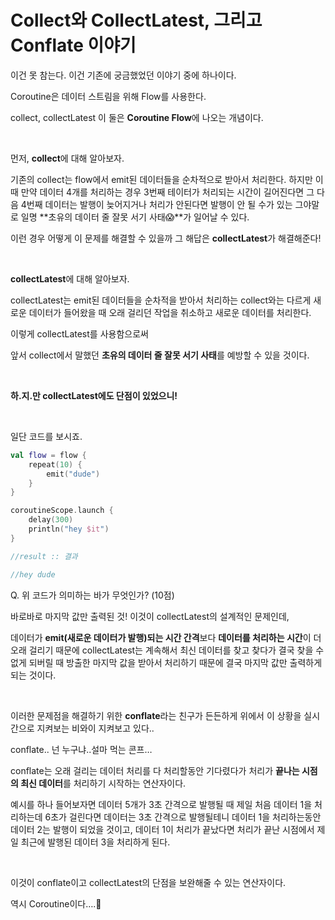# Collect와 CollectLatest, 그리고 Conflate 이야기

이건 못 참는다. 이건 기존에 궁금했었던 이야기 중에 하나이다.

Coroutine은 데이터 스트림을 위해 Flow를 사용한다.

collect, collectLatest 이 둘은 **Coroutine Flow**에 나오는 개념이다.

<br/>

먼저, **collect**에 대해 알아보자.

기존의 collect는 flow에서 emit된 데이터들을 순차적으로 받아서 처리한다. 하지만 이 때 만약 데이터 4개를 처리하는 경우 3번째 테이터가 처리되는 시간이 길어진다면 그 다음 4번째 데이터는 발행이 늦어지거나 처리가 안된다면 발행이 안 될 수가 있는 그야말로 일명 **초유의 데이터 줄 잘못 서기 사태😱**가 일어날 수 있다.

이런 경우 어떻게 이 문제를 해결할 수 있을까 그 해답은 **collectLatest**가 해결해준다!

<br/>

**collectLatest**에 대해 알아보자.

collectLatest는 emit된 데이터들을 순차적을 받아서 처리하는 collect와는 다르게 새로운 데이터가 들어왔을 때 오래 걸리던 작업을 취소하고 새로운 데이터를 처리한다.

이렇게 collectLatest를 사용함으로써

앞서 collect에서 말했던 **초유의 데이터 줄 잘못 서기 사태**를 예방할 수 있을 것이다.

<br/>

**하.지.만 collectLatest에도 단점이 있었으니!**

<br/>

일단 코드를 보시죠.

```kotlin
val flow = flow {
	repeat(10) {
		emit("dude")
	}
}

coroutineScope.launch {
	delay(300)
	println("hey $it")
}

//result :: 결과 

//hey dude
```

Q. 위 코드가 의미하는 바가 무엇인가? (10점)

바로바로 마지막 값만 출력된 것! 이것이 collectLatest의 설계적인 문제인데,

데이터가 **emit(새로운 데이터가 발행)되는 시간 간격**보다 **데이터를 처리하는 시간**이 더 오래 걸리기 때문에 collectLatest는 계속해서 최신 데이터를 찾고 찾다가 결국 찾을 수 없게 되버릴 때 방출한 마지막 값을 받아서 처리하기 때문에 결국 마지막 값만 출력하게되는 것이다.

<br/>

이러한 문제점을 해결하기 위한 **conflate**라는 친구가 든든하게 위에서 이 상황을 실시간으로 지켜보는 비와이 지켜보고 있다..

conflate.. 넌 누구냐..설마 먹는 콘프…

conflate는 오래 걸리는 데이터 처리를 다 처리할동안 기다렸다가 처리가 **끝나는 시점의 최신 데이터**를 처리하기 시작하는 연산자이다.

예시를 하나 들어보자면 데이터 5개가 3초 간격으로 발행될 때 제일 처음 데이터 1을 처리하는데 6초가 걸린다면 데이터는 3초 간격으로 발행될테니 데이터 1을 처리하는동안 데이터 2는 발행이 되었을 것이고, 데이터 1이 처리가 끝났다면 처리가 끝난 시점에서 제일 최근에 발행된 데이터 3을 처리하게 된다.

<br/>

이것이 conflate이고 collectLatest의 단점을 보완해줄 수 있는 연산자이다.

역시 Coroutine이다….🤗